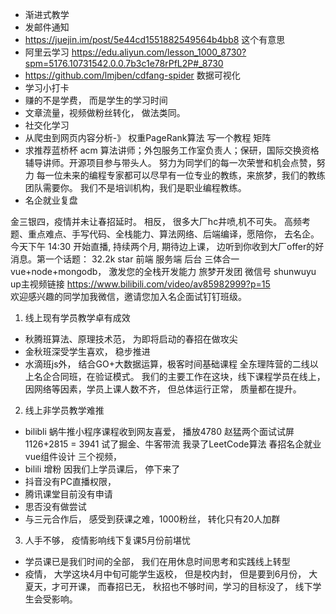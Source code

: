 - 渐进式教学
- 发邮件通知
- https://juejin.im/post/5e44cd1551882549564b4bb8 这个有意思
- 阿里云学习 https://edu.aliyun.com/lesson_1000_8730?spm=5176.10731542.0.0.7b3c1e78rPfL2P#_8730
- https://github.com/lmjben/cdfang-spider  数据可视化 
- 学习小打卡
- 赚的不是学费， 而是学生的学习时间
- 文章流量，视频做粉丝转化， 做法类同。
- 社交化学习
- 从爬虫到网页内容分析-》 权重PageRank算法  写一个教程 矩阵
- 求推荐蓝桥杯 acm 算法讲师；外包服务工作室负责人；保研，国际交换资格辅导讲师。开源项目参与带头人。
  努力为同学们的每一次荣誉和机会点赞，努力
  每一位未来的编程专家都可以尽早有一位专业的教练，来旅梦，我们的教练团队需要你。
  我们不是培训机构，我们是职业编程教练。
- 名企就业复盘

金三银四，疫情并未让春招延时。 相反， 很多大厂hc井喷,机不可失。
高频考题、重点难点、手写代码、全栈能力、算法网络、后端编译，愿陪你， 去名企。
今天下午 14:30 开始直播, 持续两个月, 期待边上课， 边听到你收到大厂offer的好消息。第一个话题： 32.2k star 前端 服务端 后台 三体合一 vue+node+mongodb， 激发您的全栈开发能力
旅梦开发团 微信号 shunwuyu up主视频链接 https://www.bilibili.com/video/av85982999?p=15  
欢迎感兴趣的同学加我微信，邀请您加入名企面试钉钉班级。

1. 线上现有学员教学卓有成效
  - 秋腾班算法、原理技术范， 为即将启动的春招在做攻尖
  - 金秋班深受学生喜欢， 稳步推进
  - 水滴班js外， 结合GO+大数据运算，极客时间基础课程 全东理阵营的二线以上名企合同班，在验证模式。
  我们的主要工作在这块，线下课程学员在线上， 因网络等因素，学员上课人数不齐， 但总体运行正常， 质量都在提升。 
2. 线上非学员教学难推
  - bilibli 蜗牛推小程序课程收到网友喜爱， 播放4780
    赵猛两个面试试屏 1126+2815 = 3941 试了掘金、牛客带流
    我录了LeetCode算法 春招名企就业 vue组件设计 三个视频，
  - bilili 增粉 因我们上学员课后， 停下来了
  - 抖音没有PC直播权限， 
  - 腾讯课堂目前没有申请
  - 思否没有做尝试
  - 与三元合作后， 感受到获课之难，1000粉丝， 转化只有20人加群
  
3. 人手不够， 疫情影响线下复课5月份前堪忧
  - 学员课已是我们时间的全部， 我们在用休息时间思考和实践线上转型
  - 疫情， 大学这块4月中旬可能学生返校， 但是校内封， 但是要到6月份，
  大夏天，才可开课， 而春招已无， 秋招也不够时间，学习的目标没了， 线下学生会受影响。




